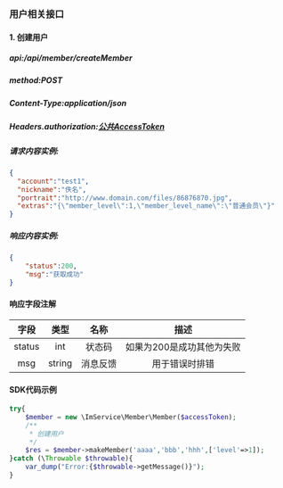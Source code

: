 ### 用户相关接口

#### 1. 创建用户

##### api:/api/member/createMember

##### method:POST

##### Content-Type:application/json

##### Headers.authorization:[公共AccessToken](/rpc/AccessToken.md)

##### 请求内容实例:

```json
{
  "account":"test1",
  "nickname":"佚名",
  "portrait":"http://www.domain.com/files/86876870.jpg",
  "extras":"{\"member_level\":1,\"member_level_name\":\"普通会员\"}"
}
```

##### 响应内容实例:

```json
{
	"status":200,
 	"msg":"获取成功"
}
```

#### 响应字段注解

|  字段  |  类型  |   名称   |                  描述                  |
| :----: | :----: | :------: | :------------------------------------: |
| status |  int   |  状态码  |       如果为200是成功其他为失败        |
|  msg   | string | 消息反馈 |             用于错误时排错             |

#### SDK代码示例

```php
try{
    $member = new \ImService\Member\Member($accessToken);
    /**
     * 创建用户
     */
    $res = $member->makeMember('aaaa','bbb','hhh',['level'=>1]);
}catch (\Throwable $throwable){
    var_dump("Error:{$throwable->getMessage()}");
}
```